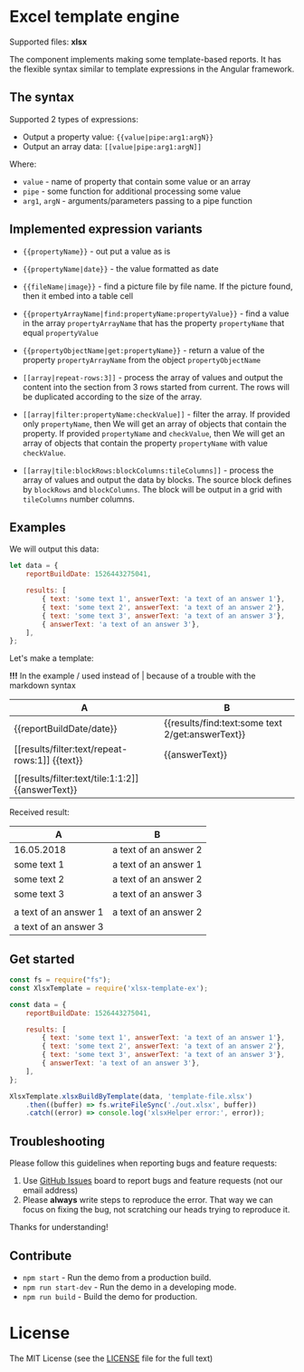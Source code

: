 # Excel template engine

Supported files: **xlsx**

The component implements making some template-based reports.
It has the flexible syntax similar to template expressions in the Angular framework. 

## The syntax

Supported 2 types of expressions:
* Output a property value: `{{value|pipe:arg1:argN}}`
* Output an array data: `[[value|pipe:arg1:argN]]`

Where:
* `value` - name of property that contain some value or an array
* `pipe` - some function for additional processing some value
* `arg1`, `argN` - arguments/parameters passing to a pipe function

## Implemented expression variants

* `{{propertyName}}` - out put a value as is
* `{{propertyName|date}}` - the value formatted as date 
* `{{fileName|image}}` - find a picture file by file name. 
    If the picture found, then it embed into a table cell 
* `{{propertyArrayName|find:propertyName:propertyValue}}` - find a value in the array `propertyArrayName` 
    that has the property `propertyName` that equal `propertyValue`
* `{{propertyObjectName|get:propertyName}}` - return a value of the property `propertyArrayName` from the object `propertyObjectName`     

* `[[array|repeat-rows:3]]` - process the array of values and output the content 
    into the section from 3 rows started from current.
    The rows will be duplicated according to the size of the array.
* `[[array|filter:propertyName:checkValue]]` - filter the array. 
    If provided only `propertyName`, then We will get an array of objects that contain the property.
    If provided `propertyName` and `checkValue`, then We will get an array of objects that contain 
    the property `propertyName` with value `checkValue`.
* `[[array|tile:blockRows:blockColumns:tileColumns]]` - process the array of values and output the data by blocks.
    The source block defines by `blockRows` and `blockColumns`. 
    The block will be output in a grid with `tileColumns` number columns. 
    
## Examples

We will output this data:
```javascript
let data = {
    reportBuildDate: 1526443275041,

    results: [
        { text: 'some text 1', answerText: 'a text of an answer 1'},
        { text: 'some text 2', answerText: 'a text of an answer 2'},
        { text: 'some text 3', answerText: 'a text of an answer 3'},
        { answerText: 'a text of an answer 3'},
    ],
};
```
    
Let's make a template:

**!!!** In the example / used instead of | because of a trouble with the markdown syntax 

| A | B |
|---|---|
|{{reportBuildDate/date}}| {{results/find:text:some text 2/get:answerText}} |
|[[results/filter:text/repeat-rows:1]] {{text}}| {{answerText}} |
| | |
| [[results/filter:text/tile:1:1:2]]{{answerText}} | |

Received result:

| A     | B     |
|-------|-------|
| 16.05.2018 | a text of an answer 2 |
| some text 1 | a text of an answer 1 |
| some text 2 | a text of an answer 2 |
| some text 3 | a text of an answer 3 |
| | |
| a text of an answer 1 | a text of an answer 2 |
| a text of an answer 3 | |

## Get started

```javascript
const fs = require("fs");
const XlsxTemplate = require('xlsx-template-ex');

const data = {
    reportBuildDate: 1526443275041,

    results: [
        { text: 'some text 1', answerText: 'a text of an answer 1'},
        { text: 'some text 2', answerText: 'a text of an answer 2'},
        { text: 'some text 3', answerText: 'a text of an answer 3'},
        { answerText: 'a text of an answer 3'},
    ],
};

XlsxTemplate.xlsxBuildByTemplate(data, 'template-file.xlsx')
    .then((buffer) => fs.writeFileSync('./out.xlsx', buffer))
    .catch((error) => console.log('xlsxHelper error:', error));
```

## Troubleshooting

Please follow this guidelines when reporting bugs and feature requests:

1. Use [GitHub Issues](https://github.com/optimistex/xlsx-template-ex/issues) board to report bugs and feature requests (not our email address)
2. Please **always** write steps to reproduce the error. That way we can focus on fixing the bug, not scratching our heads trying to reproduce it.

Thanks for understanding!

## Contribute

- `npm start` - Run the demo from a production build.
- `npm run start-dev` - Run the demo in a developing mode.
- `npm run build` - Build the demo for production.

# License

The MIT License (see the [LICENSE](https://github.com/optimistex/ngx-select-ex/blob/master/LICENSE) file for the full text)
